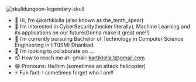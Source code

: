    ![skulldungeon-legendary-skull](https://github.com/user-attachments/assets/2c535f09-7dca-42e7-9cc4-3bf0bba16edf)

- 👋 Hi, I’m @kartiklolla (also known as the_tenth_spear)
- 👀 I’m interested in CyberSecurity(hecker literally), Machine Learning and its applications on our future(Gonna make it great one!!)
- 🌱 I’m currently pursuing Bachelor of Technology in Computer Science Engineering in IIT(ISM) Dhanbad
- 💞️ I’m looking to collaborate on ...
- 📫 How to reach me at- gmail: kartiklolla.1@gmail.com 
- 😄 Pronouns: He/him (sometimes an attack helicopter)
- ⚡ Fun fact: I sometimes forget who I am!!

<!---
kartiklolla/kartiklolla is a ✨ special ✨ repository because its `README.md` (this file) appears on your GitHub profile.
You can click the Preview link to take a look at your changes.
--->
